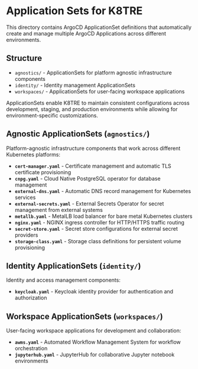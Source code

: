 # Application Sets for K8TRE

This directory contains ArgoCD ApplicationSet definitions that automatically create and manage multiple ArgoCD Applications across different environments.

## Structure

- `agnostics/` - ApplicationSets for platform agnostic infrastructure components
- `identity/` - Identity management ApplicationSets
- `workspaces/` - ApplicationSets for user-facing workspace applications

ApplicationSets enable K8TRE to maintain consistent configurations across development, staging, and production environments while allowing for environment-specific customizations.

## Agnostic ApplicationSets (`agnostics/`)

Platform-agnostic infrastructure components that work across different Kubernetes platforms:

- **`cert-manager.yaml`** - Certificate management and automatic TLS certificate provisioning
- **`cnpg.yaml`** - Cloud Native PostgreSQL operator for database management
- **`external-dns.yaml`** - Automatic DNS record management for Kubernetes services
- **`external-secrets.yaml`** - External Secrets Operator for secret management from external systems
- **`metallb.yaml`** - MetalLB load balancer for bare metal Kubernetes clusters
- **`nginx.yaml`** - NGINX ingress controller for HTTP/HTTPS traffic routing
- **`secret-store.yaml`** - Secret store configurations for external secret providers
- **`storage-class.yaml`** - Storage class definitions for persistent volume provisioning

## Identity ApplicationSets (`identity/`)

Identity and access management components:

- **`keycloak.yaml`** - Keycloak identity provider for authentication and authorization

## Workspace ApplicationSets (`workspaces/`)

User-facing workspace applications for development and collaboration:

- **`awms.yaml`** - Automated Workflow Management System for workflow orchestration
- **`jupyterhub.yaml`** - JupyterHub for collaborative Jupyter notebook environments

